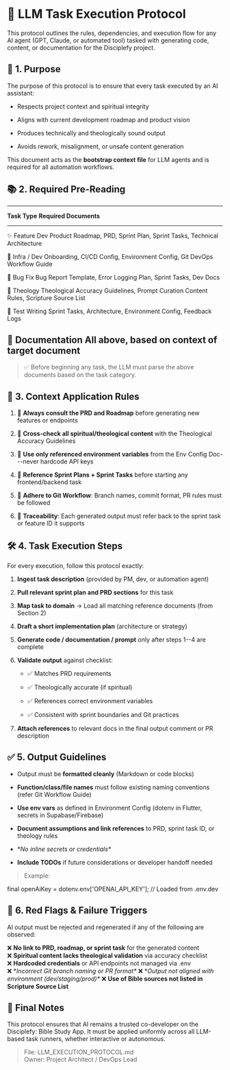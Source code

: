 # **🤖 LLM Task Execution Protocol**

This protocol outlines the rules, dependencies, and execution flow for
any AI agent (GPT, Claude, or automated tool) tasked with generating
code, content, or documentation for the Disciplefy project.

## **📌 1. Purpose**

The purpose of this protocol is to ensure that every task executed by an
AI assistant:

- Respects project context and spiritual integrity

- Aligns with current development roadmap and product vision

- Produces technically and theologically sound output

- Avoids rework, misalignment, or unsafe content generation

This document acts as the **bootstrap context file** for LLM agents and
is required for all automation workflows.

## **📚 2. Required Pre-Reading**

  -----------------------------------------------------------------------
  **Task Type**    **Required Documents**
  ---------------- ------------------------------------------------------
  ✨ Feature Dev   Product Roadmap, PRD, Sprint Plan, Sprint Tasks,
                   Technical Architecture

  🔧 Infra /       Dev Onboarding, CI/CD Config, Environment Config, Git
  DevOps           Workflow Guide

  🐞 Bug Fix       Bug Report Template, Error Logging Plan, Sprint Tasks,
                   Dev Docs

  📖 Theology      Theological Accuracy Guidelines, Prompt Curation
  Content          Rules, Scripture Source List

  🧪 Test Writing  Sprint Tasks, Architecture, Environment Config,
                   Feedback Logs

  📄 Documentation All above, based on context of target document
  -----------------------------------------------------------------------

> ✅ Before beginning any task, the LLM must parse the above documents
> based on the task category.

## **🧠 3. Context Application Rules**

1.  📘 **Always consult the PRD and Roadmap** before generating new
    features or endpoints

2.  🙏 **Cross-check all spiritual/theological content** with the
    Theological Accuracy Guidelines

3.  🔐 **Use only referenced environment variables** from the Env Config
    Doc---never hardcode API keys

4.  🧩 **Reference Sprint Plans + Sprint Tasks** before starting any
    frontend/backend task

5.  🔄 **Adhere to Git Workflow**: Branch names, commit format, PR rules
    must be followed

6.  📎 **Traceability**: Each generated output must refer back to the
    sprint task or feature ID it supports

## **🛠️ 4. Task Execution Steps**

For every execution, follow this protocol exactly:

1.  **Ingest task description** (provided by PM, dev, or automation
    agent)

2.  **Pull relevant sprint plan and PRD sections** for this task

3.  **Map task to domain** → Load all matching reference documents (from
    Section 2)

4.  **Draft a short implementation plan** (architecture or strategy)

5.  **Generate code / documentation / prompt** only after steps 1--4 are
    complete

6.  **Validate output** against checklist:

    - ✅ Matches PRD requirements

    - ✅ Theologically accurate (if spiritual)

    - ✅ References correct environment variables

    - ✅ Consistent with sprint boundaries and Git practices

7.  **Attach references** to relevant docs in the final output comment
    or PR description

## **✅ 5. Output Guidelines**

- Output must be **formatted cleanly** (Markdown or code blocks)

- **Function/class/file names** must follow existing naming conventions
  (refer Git Workflow Guide)

- **Use env vars** as defined in Environment Config (dotenv in Flutter,
  secrets in Supabase/Firebase)

- **Document assumptions and link references** to PRD, sprint task ID,
  or theology rules

- **No inline secrets or credentials\**

- **Include TODOs** if future considerations or developer handoff needed

> Example:

final openAiKey = dotenv.env\[\'OPENAI_API_KEY\'\]; // Loaded from
.env.dev

## **🚫 6. Red Flags & Failure Triggers**

AI output must be rejected and regenerated if any of the following are
observed:

❌ **No link to PRD, roadmap, or sprint task** for the generated
content\
❌ **Spiritual content lacks theological validation** via accuracy
checklist\
❌ **Hardcoded credentials** or API endpoints not managed via .env\
❌ **Incorrect Git branch naming or PR format\**
❌ **Output not aligned with environment (dev/staging/prod)\**
❌ **Use of Bible sources not listed in Scripture Source List**

## **📌 Final Notes**

This protocol ensures that AI remains a trusted co-developer on the
Disciplefy: Bible Study App. It must be applied uniformly across all
LLM-based task runners, whether interactive or autonomous.

> File: LLM_EXECUTION_PROTOCOL.md\
> Owner: Project Architect / DevOps Lead
